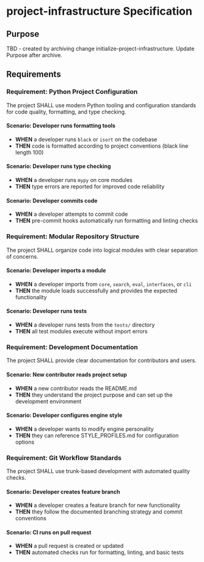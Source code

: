 # project-infrastructure Specification

## Purpose
TBD - created by archiving change initialize-project-infrastructure. Update Purpose after archive.
## Requirements
### Requirement: Python Project Configuration
The project SHALL use modern Python tooling and configuration standards for code quality, formatting, and type checking.

#### Scenario: Developer runs formatting tools
- **WHEN** a developer runs `black` or `isort` on the codebase
- **THEN** code is formatted according to project conventions (black line length 100)

#### Scenario: Developer runs type checking
- **WHEN** a developer runs `mypy` on core modules
- **THEN** type errors are reported for improved code reliability

#### Scenario: Developer commits code
- **WHEN** a developer attempts to commit code
- **THEN** pre-commit hooks automatically run formatting and linting checks

### Requirement: Modular Repository Structure
The project SHALL organize code into logical modules with clear separation of concerns.

#### Scenario: Developer imports a module
- **WHEN** a developer imports from `core`, `search`, `eval`, `interfaces`, or `cli`
- **THEN** the module loads successfully and provides the expected functionality

#### Scenario: Developer runs tests
- **WHEN** a developer runs tests from the `tests/` directory
- **THEN** all test modules execute without import errors

### Requirement: Development Documentation
The project SHALL provide clear documentation for contributors and users.

#### Scenario: New contributor reads project setup
- **WHEN** a new contributor reads the README.md
- **THEN** they understand the project purpose and can set up the development environment

#### Scenario: Developer configures engine style
- **WHEN** a developer wants to modify engine personality
- **THEN** they can reference STYLE_PROFILES.md for configuration options

### Requirement: Git Workflow Standards
The project SHALL use trunk-based development with automated quality checks.

#### Scenario: Developer creates feature branch
- **WHEN** a developer creates a feature branch for new functionality
- **THEN** they follow the documented branching strategy and commit conventions

#### Scenario: CI runs on pull request
- **WHEN** a pull request is created or updated
- **THEN** automated checks run for formatting, linting, and basic tests
